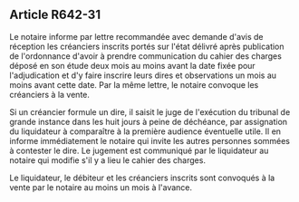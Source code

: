 Article R642-31
----
Le notaire informe par lettre recommandée avec demande d'avis de réception les
créanciers inscrits portés sur l'état délivré après publication de l'ordonnance
d'avoir à prendre communication du cahier des charges déposé en son étude deux
mois au moins avant la date fixée pour l'adjudication et d'y faire inscrire
leurs dires et observations un mois au moins avant cette date. Par la même
lettre, le notaire convoque les créanciers à la vente.

Si un créancier formule un dire, il saisit le juge de l'exécution du tribunal de
grande instance dans les huit jours à peine de déchéance, par assignation du
liquidateur à comparaître à la première audience éventuelle utile. Il en informe
immédiatement le notaire qui invite les autres personnes sommées à contester le
dire. Le jugement est communiqué par le liquidateur au notaire qui modifie s'il
y a lieu le cahier des charges.

Le liquidateur, le débiteur et les créanciers inscrits sont convoqués à la vente
par le notaire au moins un mois à l'avance.
